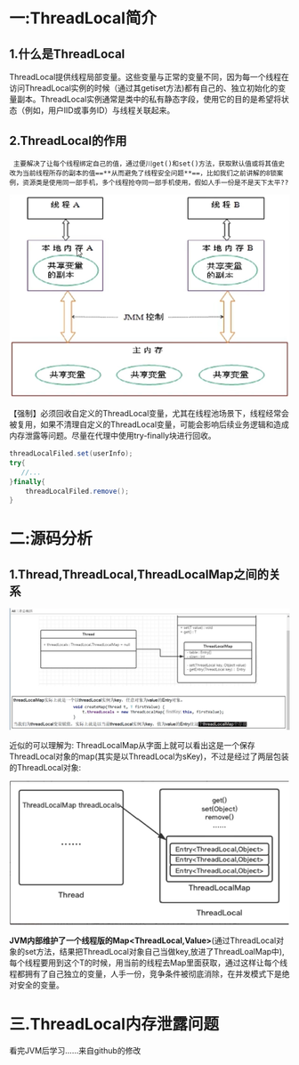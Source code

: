 # 一:ThreadLocal简介

## 1.什么是ThreadLocal

​     ThreadLocal提供线程局部变量。这些变量与正常的变量不同，因为每一个线程在访问ThreadLocal实例的时候（通过其getiset方法)都有自己的、独立初始化的变量副本。ThreadLocal实例通常是类中的私有静态字段，使用它的目的是希望将状态（例如，用户lID或事务ID）与线程关联起来。

## 2.ThreadLocal的作用

 	 主要解决了让每个线程绑定自己的值，通过便川get()和set()方法，获取默认值或将其值史改为当前线程所存的副本的值==**从而避免了线程安全问题**==，比如我们之前讲解的8锁案例，资源类是使用同一部手机，多个线程抢夺同一部手机使用，假如人手一份是不是天下太平??

![image-20220816104331120](assets/image-20220816104331120.png)

【强制】必须回收自定义的ThreadLocal变量，尤其在线程池场景下，线程经常会被复用，如果不清理自定义的ThreadLocal变量，可能会影响后续业务逻辑和造成内存泄露等问题。尽量在代理中使用try-finally块进行回收。

```java
threadLocalFiled.set(userInfo);
try{
   //... 
}finally{
    threadLocalFiled.remove();
}
```

# 二:源码分析

## 1.Thread,ThreadLocal,ThreadLocalMap之间的关系

![image-20220816104819874](assets/image-20220816104819874.png)

 近似的可以理解为:
  	 ThreadLocalMap从字面上就可以看出这是一个保存ThreadLocal对象的map(其实是以ThreadLocal为sKey)，不过是经过了两层包装的ThreadLocal对象:

![image-20220816105130488](assets/image-20220816105130488.png)

​		 **JVM内部维护了一个线程版的Map<ThreadLocal,Value>**(通过ThreadLocal对象的set方法，结果把ThreadLocal对象自己当做key,放进了ThreadLoalMap中),每个线程要用到这个T的时候，用当前的线程去Map里面获取，通过这样让每个线程都拥有了自己独立的变量，人手一份，竞争条件被彻底消除，在并发模式下是绝对安全的变量。

# 三.ThreadLocal内存泄露问题

看完JVM后学习......来自github的修改
